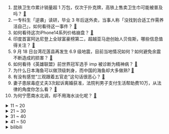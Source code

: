 1. 昆铁卫生巾累计销量超 1 万包，仅次于扑克牌，高铁上售卖卫生巾可能被普及吗？ [:link:](https://www.zhihu.com/question/554264218)
2. 一专科生「逆袭」读研，毕业 3 年后送外卖，当事人称「没找到合适工作需养活自己」，如何看待这一事件？ [:link:](https://www.zhihu.com/question/554242916)
3. 如何看待这次iPhone14系列价格崩盘？ [:link:](https://www.zhihu.com/question/554016165)
4. 印度首富阿达尼登上全球富豪榜第二，超越亚马逊创始人贝佐斯，哪些信息值得关注？ [:link:](https://www.zhihu.com/question/554221443)
5. 9 月 18 日台湾花莲县再发生 6.9 级地震，目前当地情况如何？如何避免余震不断造成的损害？ [:link:](https://www.zhihu.com/question/554241030)
6. 如何看待《英雄联盟》前世界冠军选手 imp 被诊断为精神病？ [:link:](https://www.zhihu.com/question/552633982)
7. 为什么日本海鱼可以做顶级刺身，而中国的海鱼却大多做熟? [:link:](https://www.zhihu.com/question/548875804)
8. 有没有感觉“三观跟着五官走”这句话很恶心？ [:link:](https://www.zhihu.com/question/411304984)
9. 妻子患尿毒症丈夫3次起诉离婚获准，法院判男子支付生活帮助费10万，从法律的角度你怎么看？ [:link:](https://www.zhihu.com/question/553897145)
10. 为何宁愿南水北调，却不用海水淡化呢？ [:link:](https://www.zhihu.com/question/27195673)
<details>
<summary>11 ~ 20</summary>

11. 日本不满 20 岁新冠死亡病例增加，近半数死者没有基础疾病，这将给日本造成哪些影响？ [:link:](https://www.zhihu.com/question/553746842)
12. 伊朗「入群」，上合通过扩大本币结算份额路线图，对世界能源格局造成哪些影响？是否进一步影响全球货币格局？ [:link:](https://www.zhihu.com/question/554216544)
13. 演员王勉为什么不参加《脱口秀大会 5》了？ [:link:](https://www.zhihu.com/question/553847567)
14. 能 ping 通 GitHub，但在浏览器上输入 GitHub 网址却打不开，这是为啥？ [:link:](https://www.zhihu.com/question/468580162)
15. 为什么说美国登月技术失传了？ [:link:](https://www.zhihu.com/question/488862061)
16. 汉语中为什么没有 yai、diang、zuang 等等这样发音的字，可生活中明明有这样的发音？ [:link:](https://www.zhihu.com/question/554016086)
17. 成龙实际打起来有多能打？ [:link:](https://www.zhihu.com/question/30876851)
18. 日本女教师「因职位调动产生不满」给全班学生午餐中加漂白剂，或对身体有哪些危害？她会承担哪些责任？ [:link:](https://www.zhihu.com/question/554246631)
19. 《赛博朋克：边缘行者》看完了很空虚，怎么办？ [:link:](https://www.zhihu.com/question/554167009)
20. 男孩意外失去一条腿，在幼儿园大方展示假肢，妈妈称「会鼓励孩子乐观向上」，如何评价妈妈的教育方式？ [:link:](https://www.zhihu.com/question/553752806)
</details>
<details>
<summary>21 ~ 30</summary>

21. 湖北女生遭多名女生暴力殴打欺凌，官方回应「 2 人被拘，校长免职」，如何看待此事？怎样制止校园霸凌？ [:link:](https://www.zhihu.com/question/553861981)
22. 导师让我接手大师兄的课题，但是分给同门新的课题，是不是说明他觉得我能力不行? [:link:](https://www.zhihu.com/question/554118706)
23. 读书真的有出路吗? [:link:](https://www.zhihu.com/question/554175762)
24. 狂犬病发病后真的可以存活吗？ [:link:](https://www.zhihu.com/question/365516362)
25. 河南女子晒彩礼 26 万 8 有车有房五金一钻，称「在当地是一般水平」，如何看待高额彩礼的婚俗？ [:link:](https://www.zhihu.com/question/553692452)
26. 律师如何看待亲朋好友的白嫖？ [:link:](https://www.zhihu.com/question/445531345)
27. 如何评价金高银主演的韩剧《小小姐们》？ [:link:](https://www.zhihu.com/question/551905181)
28. 你是如何夸奖孩子的？ [:link:](https://www.zhihu.com/question/299847841)
29. 大一学生，家境一般，要不要买电脑？ [:link:](https://www.zhihu.com/question/554156825)
30. 高二努力会不会太晚？ [:link:](https://www.zhihu.com/question/549601651)
</details>
<details>
<summary>31 ~ 40</summary>

31. 如何看待今年 IC 行业秋招悲观的情况？ [:link:](https://www.zhihu.com/question/547084181)
32. 为什么家里打扫很勤快，却营造不出来那种「干净感」？ [:link:](https://www.zhihu.com/question/548980419)
33. 英语四级有必要买真题刷吗？ [:link:](https://www.zhihu.com/question/351312452)
34. 蝗灾时的蝗虫不能吃吗？ [:link:](https://www.zhihu.com/question/34095479)
35. 一个人的核心能力是什么？ [:link:](https://www.zhihu.com/question/524777137)
36. 欧盟主席称俄军正从冰箱里拆芯片来修复他们的军事硬件，俄罗斯工业因何原因缺乏半导体？ [:link:](https://www.zhihu.com/question/553752932)
37. 泄露疫情防控工作信息，成都多名干部被立案审查，起到哪些警示作用？泄漏防疫信息将造成哪些影响？ [:link:](https://www.zhihu.com/question/554234744)
38. exe文件是机器语言，为什么mac不能运行Windows的exe文件？ [:link:](https://www.zhihu.com/question/374125621)
39. 中国有哪些值得一去但鲜为人知的遗迹/废墟？ [:link:](https://www.zhihu.com/question/37178511)
40. 美方将审计中概股，互联网巨头将首批接受审计底稿检查，此举将带来哪些影响？ [:link:](https://www.zhihu.com/question/554308013)
</details>
<details>
<summary>41 ~ 50</summary>

41. 网传视频显示杨颖与友人聚会玩剧本杀时抽烟，涉事剧本杀店家向杨颖道歉，如何看待此事？ [:link:](https://www.zhihu.com/question/553845483)
42. 俄乌战争中为何未出现超出公开水平的秘密先进武器？ [:link:](https://www.zhihu.com/question/554170220)
43. 国庆将至多地疾控发布最新出行提醒，北京倡导减少跨市活动、杭州倡导不出省，你那里有何要求？国庆如何度过？ [:link:](https://www.zhihu.com/question/554226897)
44. 为什么《冰雪奇缘》的女主是Anna，最后火的却是Elsa？ [:link:](https://www.zhihu.com/question/361926542)
45. 你们见到过什么迷惑行为? [:link:](https://www.zhihu.com/question/345898255)
46. 互联网裁员一轮又一轮，哪些是安身立命的技能？ [:link:](https://www.zhihu.com/question/551191955)
47. 住在一个脏乱差的家里十几年是什么感受？ [:link:](https://www.zhihu.com/question/47639633)
48. 如何看待漫威宣布「新片加入以色列超级英雄」？会进一步传播针对阿拉伯人的刻板印象吗？ [:link:](https://www.zhihu.com/question/553824406)
49. 如何看待易立竞说的「有些家长很爱孩子，做错了会用别的方式道歉，但绝口不说“对不起”？」? [:link:](https://www.zhihu.com/question/553897932)
50. 为什么隋朝到唐初鲜卑族势力，影响力消失的那么快？ [:link:](https://www.zhihu.com/question/516982463)
</details><details>
<summary>bilibili</summary>

</details>